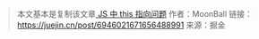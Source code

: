 > 本文基本是复制该文章[ JS 中 this 指向问题](https://juejin.cn/post/6946021671656488991)
> 作者：MoonBall
> 链接：https://juejin.cn/post/6946021671656488991
> 来源：掘金


